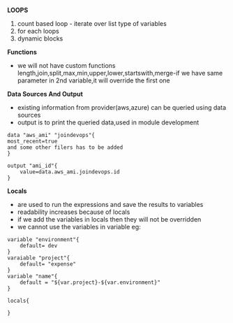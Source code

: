 **LOOPS**
1. count based loop  - iterate over list type of variables
2. for each loops
3. dynamic blocks

**Functions**
- we will not have custom functions
length,join,split,max,min,upper,lower,startswith,merge-if we have same parameter in 2nd variable,it will override the first one

**Data Sources And Output**
- existing information from provider(aws,azure) can be queried using data sources
- output is to print the queried data,used in module development
```
data "aws_ami" "joindevops"{
most_recent=true
and some other filers has to be added
}

output "ami_id"{
    value=data.aws_ami.joindevops.id
}
```

**Locals**
- are used to run the expressions and save the results to variables
- readability increases because of locals
- if we add the variables in locals then they will not be overridden
- we cannot use the variables in variable 
eg:
```
variable "environment"{
    default= dev
}
varaiable "project"{
    default= "expense"
}
variable "name"{
    default = "${var.project}-${var.environment}"
}
```
```
locals{

}
```